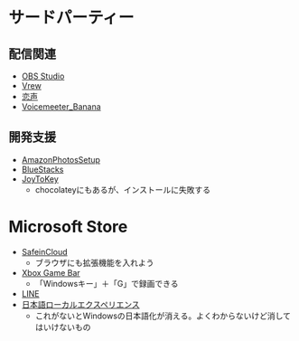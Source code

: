 # サードパーティー
## 配信関連
- [OBS Studio](https://obsproject.com/ja/download)
- [Vrew](https://vrew.voyagerx.com/ja/)
- [恋声](http://koigoemoe.g2.xrea.com/koigoe/koigoe.html)
- [Voicemeeter_Banana](https://vb-audio.com/Voicemeeter/index.htm)

## 開発支援
- [AmazonPhotosSetup](https://amzn.to/3fHXZ8f)
- [BlueStacks](https://www.bluestacks.com/ja/index.html)
- [JoyToKey](https://joytokey.net/ja/download)
  - chocolateyにもあるが、インストールに失敗する

# Microsoft Store
- [SafeinCloud](https://www.microsoft.com/store/productId/9NLXL1B6J7LW)
  - ブラウザにも拡張機能を入れよう
- [Xbox Game Bar](https://www.microsoft.com/store/productId/9NZKPSTSNW4P)
  - 「Windowsキー」＋「G」で録画できる
- [LINE](https://www.microsoft.com/store/productId/9WZDNCRFJ2G6)
- [日本語ローカルエクスペリエンス](https://www.microsoft.com/store/productId/9N1W692FV4S1)
  - これがないとWindowsの日本語化が消える。よくわからないけど消してはいけないもの
